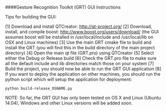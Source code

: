 ####Gesture Recognition Toolkit (GRT) GUI Instructions

Tips for building the GUI:

[1] Download and install QTCreator: http://qt-project.org/
[2] Download, install, and compile boost: http://www.boost.org/users/download/ (the GUI assumes boost will be installed in /usr/local/include and /usr/local/lib on OSX and Linux machines)
[3] Use the main GRT cmake file to build and install the GRT (you will find this in the build directory of the main project directory)
[4] Open the main qt file (GRT.pro) using QTCreator
[5] Select either the Debug or Release build
[6] Check the GRT.pro file to make sure all the default include and lib directories match those on your system
[7] Build the project, you should now be able to run the GRT GUI application
[8] If you want to deploy the application on other machines, you should run the python script which will setup the application for deployment:

    python build-release_OSNAME.py

NOTE: So far, the GRT GUI has only been tested on OS X and Linux (Ubuntu 14.04), Windows and other Linux versions will be added soon.